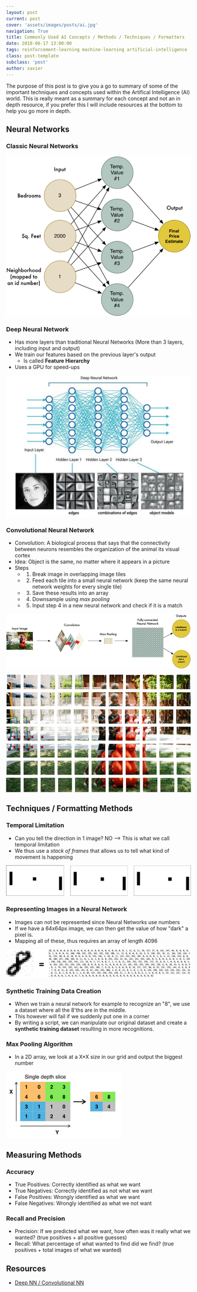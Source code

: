 ```yaml
---
layout: post
current: post
cover: 'assets/images/posts/ai.jpg'
navigation: True
title: Commonly Used AI Concepts / Methods / Techniques / Formatters
date: 2018-06-17 13:00:00
tags: reinforcement-learning machine-learning artificial-intelligence
class: post-template
subclass: 'post'
author: xavier
---
```


The purpose of this post is to give you a go to summary of some of the important techniques and concepts used within the Artifical Intelligence (AI) world. This is really meant as a summary for each concept and not an in depth resource, if you prefer this I will include resources at the bottom to help you go more in depth.

## Neural Networks

### Classic Neural Networks

![/assets/images/posts/ai-rl-concepts/classical-nn.png](/assets/images/posts/ai-rl-concepts/classical-nn.png)

### Deep Neural Network

* Has more layers than traditional Neural Networks (More than 3 layers, including input and output)
* We train our features based on the previous layer's output
  * Is called **Feature Hierarchy**
* Uses a GPU for speed-ups

![/assets/images/posts/ai-rl-concepts/deep-nn.png](/assets/images/posts/ai-rl-concepts/deep-nn.png)

### Convolutional Neural Network

* Convolution: A biological process that says that the connectivity between neurons resembles the organization of the animal its visual cortex
* Idea: Object is the same, no matter where it appears in a picture
* Steps
  * 1) Break image in overlapping image tiles
  * 2) Feed each tile into a small neural network (keep the same neural network weights for every single tile)
  * 3) Save these results into an array
  * 4) Downsample using *max pooling*
  * 5) Input step 4 in a new neural network and check if it is a match

![/assets/images/posts/ai-rl-concepts/convolutional-nn.png](/assets/images/posts/ai-rl-concepts/convolutional-nn.png)

![/assets/images/posts/ai-rl-concepts/convolutional-nn-2.png](/assets/images/posts/ai-rl-concepts/convolutional-nn-2.png)

## Techniques / Formatting Methods

### Temporal Limitation

* Can you tell the direction in 1 image? NO --> This is what we call temporal limitation
* We thus use a *stack of frames* that allows us to tell what kind of movement is happening

![/assets/images/posts/ai-rl-concepts/temporal-limitation.png](/assets/images/posts/ai-rl-concepts/temporal-limitation.png)

### Representing Images in a Neural Network

* Images can not be represented since Neural Networks use numbers
* If we have a 64x64px image, we can then get the value of how "dark" a pixel is.
* Mapping all of these, thus requires an array of length 4096

![/assets/images/posts/ai-rl-concepts/image-nn.png](/assets/images/posts/ai-rl-concepts/image-nn.png)

### Synthetic Training Data Creation

* When we train a neural network for example to recognize an "8", we use a dataset where all the 8'ths are in the middle.
* This however will fail if we suddenly put one in a corner
* By writing a script, we can manipulate our original dataset and create a **synthetic training dataset** resulting in more recognitions.

### Max Pooling Algorithm

* In a 2D array, we look at a X*X size in our grid and output the biggest number

![/assets/images/posts/ai-rl-concepts/max-pooling.png](/assets/images/posts/ai-rl-concepts/max-pooling.png)


## Measuring Methods

### Accuracy

* True Positives: Correctly identified as what we want
* True Negatives: Correctly identified as not what we want
* False Positives: Wrongly identified as what we want
* False Negatives: Wrongly identified as what we not want

### Recall and Precision

* Precision: If we predicted what we want, how often was it really what we wanted? (true positives + all positive guesses)
* Recall: What percentage of what wanted to find did we find? (true positives + total images of what we wanted)

## Resources

* [Deep NN / Convolutional NN](https://medium.com/@ageitgey/machine-learning-is-fun-part-3-deep-learning-and-convolutional-neural-networks-f40359318721)